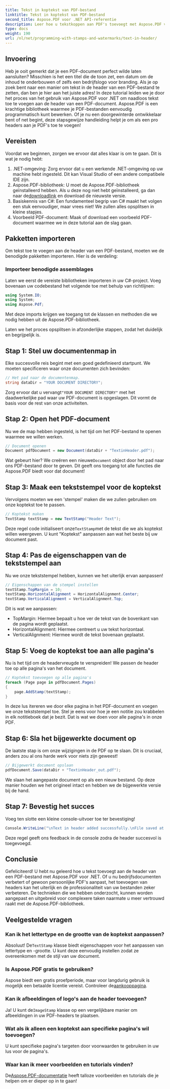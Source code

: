 ```yaml
---
title: Tekst in koptekst van PDF-bestand
linktitle: Tekst in koptekst van PDF-bestand
second_title: Aspose.PDF voor .NET API-referentie
description: Leer hoe u tekstkoppen aan PDF's toevoegt met Aspose.PDF voor .NET met deze stapsgewijze tutorial. Verbeter uw documenten efficiënt en effectief.
type: docs
weight: 190
url: /nl/net/programming-with-stamps-and-watermarks/text-in-header/
---
```

## Invoering

Heb je ooit gemerkt dat je een PDF-document perfect wilde laten aansluiten? Misschien is het een titel die de toon zet, een datum om de inhoud te onderbouwen of zelfs een bedrijfslogo voor branding. Als je op zoek bent naar een manier om tekst in de header van een PDF-bestand te zetten, dan ben je hier aan het juiste adres! In deze tutorial leiden we je door het proces van het gebruik van Aspose.PDF voor .NET om naadloos tekst toe te voegen aan de header van een PDF-document. Aspose.PDF is een krachtige bibliotheek waarmee je PDF-bestanden eenvoudig programmatisch kunt bewerken. Of je nu een doorgewinterde ontwikkelaar bent of net begint, deze stapsgewijze handleiding helpt je om als een pro headers aan je PDF's toe te voegen!

## Vereisten

Voordat we beginnen, zorgen we ervoor dat alles klaar is om te gaan. Dit is wat je nodig hebt:

1. .NET-omgeving: Zorg ervoor dat u een werkende .NET-omgeving op uw machine hebt ingesteld. Dit kan Visual Studio of een andere compatibele IDE zijn.
2.  Aspose.PDF-bibliotheek: U moet de Aspose.PDF-bibliotheek geïnstalleerd hebben. Als u deze nog niet hebt geïnstalleerd, ga dan naar de[downloadlink](https://releases.aspose.com/pdf/net/) en download de nieuwste versie.
3. Basiskennis van C#: Een fundamenteel begrip van C# maakt het volgen een stuk eenvoudiger, maar vrees niet! We zullen alles opsplitsen in kleine stapjes.
4. Voorbeeld PDF-document: Maak of download een voorbeeld PDF-document waarmee we in deze tutorial aan de slag gaan.

## Pakketten importeren

Om tekst toe te voegen aan de header van een PDF-bestand, moeten we de benodigde pakketten importeren. Hier is de verdeling:

### Importeer benodigde assemblages

Laten we eerst de vereiste bibliotheken importeren in uw C#-project. Voeg bovenaan uw codebestand het volgende toe met behulp van richtlijnen:

```csharp
using System.IO;
using System;
using Aspose.Pdf;
```

Met deze imports krijgen we toegang tot de klassen en methoden die we nodig hebben uit de Aspose.PDF-bibliotheek.

Laten we het proces opsplitsen in afzonderlijke stappen, zodat het duidelijk en begrijpelijk is.

## Stap 1: Stel uw documentenmap in

Elke succesvolle reis begint met een goed gedefinieerd startpunt. We moeten specificeren waar onze documenten zich bevinden:

```csharp
// Het pad naar de documentenmap.
string dataDir = "YOUR DOCUMENT DIRECTORY";
```

 Zorg ervoor dat u vervangt`"YOUR DOCUMENT DIRECTORY"` met het daadwerkelijke pad waar uw PDF-document is opgeslagen. Dit vormt de basis voor de rest van onze activiteiten.

## Stap 2: Open het PDF-document

Nu we de map hebben ingesteld, is het tijd om het PDF-bestand te openen waarmee we willen werken.

```csharp
// Document openen
Document pdfDocument = new Document(dataDir + "TextinHeader.pdf");
```

 Wat gebeurt hier? We creëren een nieuwe`Document` object door het pad naar ons PDF-bestand door te geven. Dit geeft ons toegang tot alle functies die Aspose.PDF biedt voor dat document!

## Stap 3: Maak een tekststempel voor de koptekst

Vervolgens moeten we een 'stempel' maken die we zullen gebruiken om onze koptekst toe te passen.

```csharp
// Koptekst maken
TextStamp textStamp = new TextStamp("Header Text");
```

 Deze regel code initialiseert onze`TextStamp`met de tekst die we als koptekst willen weergeven. U kunt "Koptekst" aanpassen aan wat het beste bij uw document past. 

## Stap 4: Pas de eigenschappen van de tekststempel aan

Nu we onze tekststempel hebben, kunnen we het uiterlijk ervan aanpassen!

```csharp
// Eigenschappen van de stempel instellen
textStamp.TopMargin = 10;
textStamp.HorizontalAlignment = HorizontalAlignment.Center;
textStamp.VerticalAlignment = VerticalAlignment.Top;
```

Dit is wat we aanpassen:
- TopMargin: Hiermee bepaalt u hoe ver de tekst van de bovenkant van de pagina wordt geplaatst.
- HorizontalAlignment: Hiermee centreert u uw tekst horizontaal.
- VerticalAlignment: Hiermee wordt de tekst bovenaan geplaatst.

## Stap 5: Voeg de koptekst toe aan alle pagina's

Nu is het tijd om de headervreugde te verspreiden! We passen de header toe op alle pagina's van het document.

```csharp
// Koptekst toevoegen op alle pagina's
foreach (Page page in pdfDocument.Pages)
{
    page.AddStamp(textStamp);
}
```

In deze lus itereren we door elke pagina in het PDF-document en voegen we onze tekststempel toe. Stel je eens voor hoe je een notitie zou krabbelen in elk notitieboek dat je bezit. Dat is wat we doen voor alle pagina's in onze PDF.

## Stap 6: Sla het bijgewerkte document op

De laatste stap is om onze wijzigingen in de PDF op te slaan. Dit is cruciaal, anders zou al ons harde werk voor niets zijn geweest!

```csharp
// Bijgewerkt document opslaan
pdfDocument.Save(dataDir + "TextinHeader_out.pdf");
```

We slaan het aangepaste document op als een nieuw bestand. Op deze manier houden we het origineel intact en hebben we de bijgewerkte versie bij de hand.

## Stap 7: Bevestig het succes

Voeg ten slotte een kleine console-uitvoer toe ter bevestiging!

```csharp
Console.WriteLine("\nText in header added successfully.\nFile saved at " + dataDir);
```

Deze regel geeft ons feedback in de console zodra de header succesvol is toegevoegd.

## Conclusie

Gefeliciteerd! U hebt nu geleerd hoe u tekst toevoegt aan de header van een PDF-bestand met Aspose.PDF voor .NET. Of u nu bedrijfsdocumenten verbetert of gewoon persoonlijke PDF's aanpast, het toevoegen van headers kan het uiterlijk en de professionaliteit van uw bestanden zeker verbeteren. De technieken die we hebben onderzocht, kunnen worden aangepast en uitgebreid voor complexere taken naarmate u meer vertrouwd raakt met de Aspose.PDF-bibliotheek.

## Veelgestelde vragen

### Kan ik het lettertype en de grootte van de koptekst aanpassen?
 Absoluut! De`TextStamp` klasse biedt eigenschappen voor het aanpassen van lettertype en -grootte. U kunt deze eenvoudig instellen zodat ze overeenkomen met de stijl van uw document.

### Is Aspose.PDF gratis te gebruiken?
Aspose biedt een gratis proefperiode, maar voor langdurig gebruik is mogelijk een betaalde licentie vereist. Controleer de[aankooppagina](https://purchase.aspose.com/buy).

### Kan ik afbeeldingen of logo's aan de header toevoegen?
 Ja! U kunt de`ImageStamp` klasse op een vergelijkbare manier om afbeeldingen in uw PDF-headers te plaatsen.

### Wat als ik alleen een koptekst aan specifieke pagina's wil toevoegen?
U kunt specifieke pagina's targeten door voorwaarden te gebruiken in uw lus voor de pagina's.

### Waar kan ik meer voorbeelden en tutorials vinden?
 De[Aspose.PDF-documentatie](https://reference.aspose.com/pdf/net/) heeft talloze voorbeelden en tutorials die je helpen om er dieper op in te gaan!